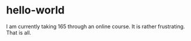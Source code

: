 # hello-world

I am currently taking 165 through an online course.
It is rather frustrating.
That is all.
